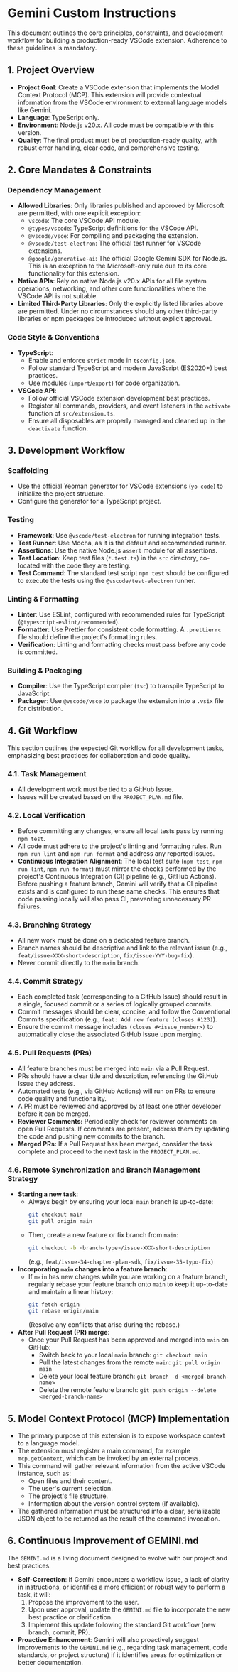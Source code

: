 # Gemini Custom Instructions

This document outlines the core principles, constraints, and development workflow for building a production-ready VSCode extension. Adherence to these guidelines is mandatory.

## 1. Project Overview

- **Project Goal**: Create a VSCode extension that implements the Model Context Protocol (MCP). This extension will provide contextual information from the VSCode environment to external language models like Gemini.
- **Language**: TypeScript only.
- **Environment**: Node.js v20.x. All code must be compatible with this version.
- **Quality**: The final product must be of production-ready quality, with robust error handling, clear code, and comprehensive testing.

## 2. Core Mandates & Constraints

### Dependency Management

- **Allowed Libraries**: Only libraries published and approved by Microsoft are permitted, with one explicit exception:
    - `vscode`: The core VSCode API module.
    - `@types/vscode`: TypeScript definitions for the VSCode API.
    - `@vscode/vsce`: For compiling and packaging the extension.
    - `@vscode/test-electron`: The official test runner for VSCode extensions.
    - `@google/generative-ai`: The official Google Gemini SDK for Node.js. This is an exception to the Microsoft-only rule due to its core functionality for this extension.
- **Native APIs**: Rely on native Node.js v20.x APIs for all file system operations, networking, and other core functionalities where the VSCode API is not suitable.
- **Limited Third-Party Libraries**: Only the explicitly listed libraries above are permitted. Under no circumstances should any other third-party libraries or npm packages be introduced without explicit approval.

### Code Style & Conventions

- **TypeScript**:
    - Enable and enforce `strict` mode in `tsconfig.json`.
    - Follow standard TypeScript and modern JavaScript (ES2020+) best practices.
    - Use modules (`import`/`export`) for code organization.
- **VSCode API**:
    - Follow official VSCode extension development best practices.
    - Register all commands, providers, and event listeners in the `activate` function of `src/extension.ts`.
    - Ensure all disposables are properly managed and cleaned up in the `deactivate` function.

## 3. Development Workflow

### Scaffolding

- Use the official Yeoman generator for VSCode extensions (`yo code`) to initialize the project structure.
- Configure the generator for a TypeScript project.

### Testing

- **Framework**: Use `@vscode/test-electron` for running integration tests.
- **Test Runner**: Use Mocha, as it is the default and recommended runner.
- **Assertions**: Use the native Node.js `assert` module for all assertions.
- **Test Location**: Keep test files (`*.test.ts`) in the `src` directory, co-located with the code they are testing.
- **Test Command**: The standard test script `npm test` should be configured to execute the tests using the `@vscode/test-electron` runner.

### Linting & Formatting

- **Linter**: Use ESLint, configured with recommended rules for TypeScript (`@typescript-eslint/recommended`).
- **Formatter**: Use Prettier for consistent code formatting. A `.prettierrc` file should define the project's formatting rules.
- **Verification**: Linting and formatting checks must pass before any code is committed.

### Building & Packaging

- **Compiler**: Use the TypeScript compiler (`tsc`) to transpile TypeScript to JavaScript.
- **Packager**: Use `@vscode/vsce` to package the extension into a `.vsix` file for distribution.

## 4. Git Workflow

This section outlines the expected Git workflow for all development tasks, emphasizing best practices for collaboration and code quality.

### 4.1. Task Management
- All development work must be tied to a GitHub Issue.
- Issues will be created based on the `PROJECT_PLAN.md` file.

### 4.2. Local Verification
- Before committing any changes, ensure all local tests pass by running `npm test`.
- All code must adhere to the project's linting and formatting rules. Run `npm run lint` and `npm run format` and address any reported issues.
- **Continuous Integration Alignment**: The local test suite (`npm test`, `npm run lint`, `npm run format`) must mirror the checks performed by the project's Continuous Integration (CI) pipeline (e.g., GitHub Actions). Before pushing a feature branch, Gemini will verify that a CI pipeline exists and is configured to run these same checks. This ensures that code passing locally will also pass CI, preventing unnecessary PR failures.

### 4.3. Branching Strategy
- All new work must be done on a dedicated feature branch.
- Branch names should be descriptive and link to the relevant issue (e.g., `feat/issue-XXX-short-description`, `fix/issue-YYY-bug-fix`).
- Never commit directly to the `main` branch.

### 4.4. Commit Strategy
- Each completed task (corresponding to a GitHub Issue) should result in a single, focused commit or a series of logically grouped commits.
- Commit messages should be clear, concise, and follow the Conventional Commits specification (e.g., `feat: Add new feature (closes #123)`).
- Ensure the commit message includes `(closes #<issue_number>)` to automatically close the associated GitHub Issue upon merging.

### 4.5. Pull Requests (PRs)
- All feature branches must be merged into `main` via a Pull Request.
- PRs should have a clear title and description, referencing the GitHub Issue they address.
- Automated tests (e.g., via GitHub Actions) will run on PRs to ensure code quality and functionality.
- A PR must be reviewed and approved by at least one other developer before it can be merged.
- **Reviewer Comments:** Periodically check for reviewer comments on open Pull Requests. If comments are present, address them by updating the code and pushing new commits to the branch.
- **Merged PRs:** If a Pull Request has been merged, consider the task complete and proceed to the next task in the `PROJECT_PLAN.md`.

### 4.6. Remote Synchronization and Branch Management Strategy
- **Starting a new task**:
    - Always begin by ensuring your local `main` branch is up-to-date:
        ```bash
        git checkout main
        git pull origin main
        ```
    - Then, create a new feature or fix branch from `main`:
        ```bash
        git checkout -b <branch-type>/issue-XXX-short-description
        ```
        (e.g., `feat/issue-34-chapter-plan-sdk`, `fix/issue-35-typo-fix`)
- **Incorporating `main` changes into a feature branch**:
    - If `main` has new changes while you are working on a feature branch, regularly rebase your feature branch onto `main` to keep it up-to-date and maintain a linear history:
        ```bash
        git fetch origin
        git rebase origin/main
        ```
        (Resolve any conflicts that arise during the rebase.)
- **After Pull Request (PR) merge**:
    - Once your Pull Request has been approved and merged into `main` on GitHub:
        - Switch back to your local `main` branch: `git checkout main`
        - Pull the latest changes from the remote `main`: `git pull origin main`
        - Delete your local feature branch: `git branch -d <merged-branch-name>`
        - Delete the remote feature branch: `git push origin --delete <merged-branch-name>`

## 5. Model Context Protocol (MCP) Implementation

- The primary purpose of this extension is to expose workspace context to a language model.
- The extension must register a main command, for example `mcp.getContext`, which can be invoked by an external process.
- This command will gather relevant information from the active VSCode instance, such as:
    - Open files and their content.
    - The user's current selection.
    - The project's file structure.
    - Information about the version control system (if available).
- The gathered information must be structured into a clear, serializable JSON object to be returned as the result of the command invocation.

## 6. Continuous Improvement of GEMINI.md

The `GEMINI.md` is a living document designed to evolve with our project and best practices.

- **Self-Correction**: If Gemini encounters a workflow issue, a lack of clarity in instructions, or identifies a more efficient or robust way to perform a task, it will:
    1.  Propose the improvement to the user.
    2.  Upon user approval, update the `GEMINI.md` file to incorporate the new best practice or clarification.
    3.  Implement this update following the standard Git workflow (new branch, commit, PR).
- **Proactive Enhancement**: Gemini will also proactively suggest improvements to the `GEMINI.md` (e.g., regarding task management, code standards, or project structure) if it identifies areas for optimization or better documentation.
